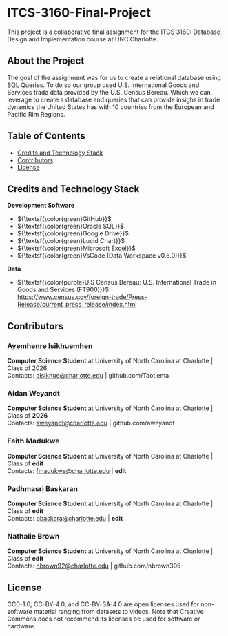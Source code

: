 # ITCS-3160-Final-Project
 This project is a collaborative final assignment for the ITCS 3160: Database Design and Implementation course at UNC Charlotte.

## About the Project
The goal of the assignment was for us to create a relational database using SQL Queries. To do so our group used U.S. International Goods and Services trada data provided by the U.S. Census Bereau. Which we can leverage to create a database and queries that can provide insighs in trade dynamics the United States has with 10 countries from the European and Pacific Rim Regions. 

## Table of Contents
- [Credits and Technology Stack](#credits_and_technology_stack)
- [Contributors](#contributors)
- [License](#license)

## Credits and Technology Stack
**Development Software**
- ${\textsf{\color{green}GitHub}}$
- ${\textsf{\color{green}Oracle SQL}}$
- ${\textsf{\color{green}Google Drive}}$
- ${\textsf{\color{green}Lucid Chart}}$
- ${\textsf{\color{green}Microsoft Excel}}$
- ${\textsf{\color{green}VsCode (Data Workspace v0.5.0)}}$

**Data**
- ${\textsf{\color{purple}U.S Census Bereau: U.S. International Trade in Goods and Services (FT900)}}$ <br>
https://www.census.gov/foreign-trade/Press-Release/current_press_release/index.html

## Contributors
### Ayemhenre Isikhuemhen
**Computer Science Student** at University of North Carolina at Charlotte | Class of 2026<br>
Contacts: aisikhue@charlotte.edu | github.com/Taotlema

### Aidan Weyandt
**Computer Science Student** at University of North Carolina at Charlotte | Class of **2026**<br>
Contacts: aweyandt@charlotte.edu | github.com/aweyandt

### Faith Madukwe
**Computer Science Student** at University of North Carolina at Charlotte | Class of **edit**<br>
Contacts: fmadukwe@charlotte.edu | **edit**

### Padhmasri Baskaran
**Computer Science Student** at University of North Carolina at Charlotte | Class of **edit**<br>
Contacts: pbaskara@charlotte.edu | **edit**

### Nathalie Brown
**Computer Science Student** at University of North Carolina at Charlotte | Class of **edit**<br>
Contacts: nbrown92@charlotte.edu | github.com/nbrown305

## License
CC0-1.0, CC-BY-4.0, and CC-BY-SA-4.0 are open licenses used for non-software material ranging from datasets to videos. Note that Creative Commons does not recommend its licenses be used for software or hardware.

